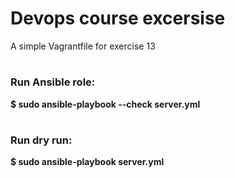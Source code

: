 # Devops course excersise 
A simple Vagrantfile for exercise 13


# 

### Run Ansible role:
**$ sudo ansible-playbook --check server.yml**

#

### Run dry run:
**$ sudo ansible-playbook server.yml**


 

 

